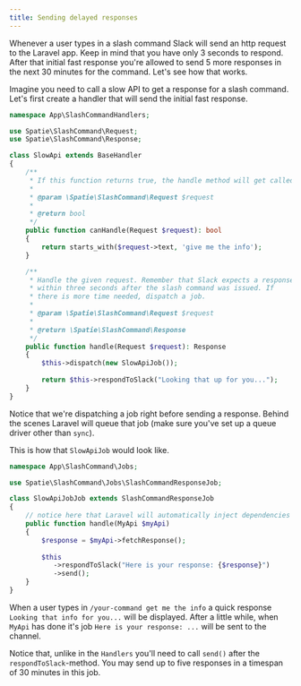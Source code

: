 ```yaml
---
title: Sending delayed responses
---
```


Whenever a user types in a slash command Slack will send an http request to the Laravel app. Keep in mind that you have only 3 seconds to respond. After that initial fast response you're allowed to send 5 more responses in the next 30 minutes for the command. Let's see how that works.

Imagine you need to call a slow API to get a response for a slash command. Let's first create a handler that will send the initial fast response.


```php
namespace App\SlashCommandHandlers;

use Spatie\SlashCommand\Request;
use Spatie\SlashCommand\Response;

class SlowApi extends BaseHandler
{
    /**
     * If this function returns true, the handle method will get called.
     *
     * @param \Spatie\SlashCommand\Request $request
     *
     * @return bool
     */
    public function canHandle(Request $request): bool
    {
        return starts_with($request->text, 'give me the info');
    }

    /**
     * Handle the given request. Remember that Slack expects a response
     * within three seconds after the slash command was issued. If
     * there is more time needed, dispatch a job.
     * 
     * @param \Spatie\SlashCommand\Request $request
     * 
     * @return \Spatie\SlashCommand\Response
     */
    public function handle(Request $request): Response
    {
        $this->dispatch(new SlowApiJob());
    
        return $this->respondToSlack("Looking that up for you...");
    }
}
```

Notice that we're dispatching a job right before sending a response. Behind the scenes Laravel will queue that job (make sure you've set up a queue driver other than `sync`).

This is how that `SlowApiJob` would look like.

```php
namespace App\SlashCommand\Jobs;

use Spatie\SlashCommand\Jobs\SlashCommandResponseJob;

class SlowApiJobJob extends SlashCommandResponseJob
{
    // notice here that Laravel will automatically inject dependencies here
    public function handle(MyApi $myApi)
    {
        $response = $myApi->fetchResponse();
        
        $this
           ->respondToSlack("Here is your response: {$response}")
           ->send();
    }
}
```

When a user types in `/your-command get me the info` a quick response `Looking that info for you...` will be displayed. After a little while, when `MyApi` has done it's job `Here is your response: ...` will be sent to the channel.

Notice that, unlike in the `Handlers` you'll need to call `send()` after the `respondToSlack`-method. You may send up to five responses in a timespan of 30 minutes in this job.
